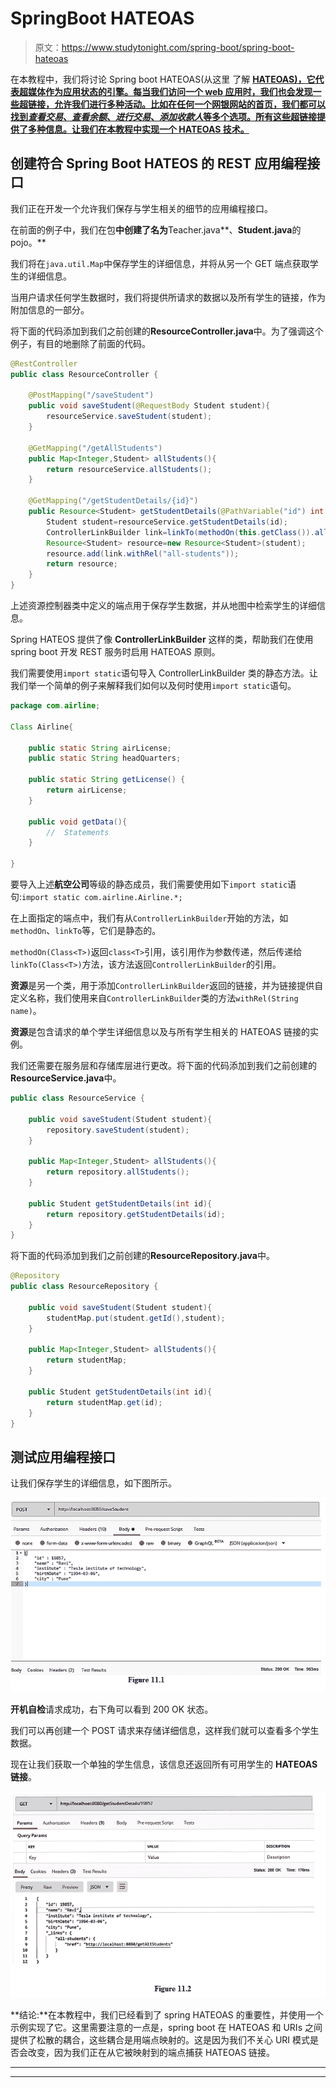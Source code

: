 # SpringBoot HATEOAS

> 原文：<https://www.studytonight.com/spring-boot/spring-boot-hateoas>

在本教程中，我们将讨论 Spring boot HATEOAS(从这里 了解 **[HATEOAS)，它代表**超媒体作为应用状态**的引擎。每当我们访问一个 web 应用时，我们也会发现一些超链接，允许我们进行多种活动。比如在任何一个网银网站的首页，我们都可以找到*查看交易*、*查看余额*、*进行交易*、*添加收款人*等多个选项。所有这些超链接提供了多种信息。让我们在本教程中实现一个 HATEOAS 技术。](https://www.studytonight.com/rest-web-service/hateoas)**

## 创建符合 Spring Boot HATEOS 的 REST 应用编程接口

我们正在开发一个允许我们保存与学生相关的细节的应用编程接口。

在前面的例子中，我们在包**中创建了名为**Teacher.java**、**Student.java**的 pojo。**

我们将在`java.util.Map`中保存学生的详细信息，并将从另一个 GET 端点获取学生的详细信息。

当用户请求任何学生数据时，我们将提供所请求的数据以及所有学生的链接，作为附加信息的一部分。

将下面的代码添加到我们之前创建的**ResourceController.java**中。为了强调这个例子，有目的地删除了前面的代码。

```java
@RestController
public class ResourceController {

    @PostMapping("/saveStudent")
    public void saveStudent(@RequestBody Student student){
        resourceService.saveStudent(student);
    }

    @GetMapping("/getAllStudents")
    public Map<Integer,Student> allStudents(){
        return resourceService.allStudents();
    }

    @GetMapping("/getStudentDetails/{id}")
    public Resource<Student> getStudentDetails(@PathVariable("id") int id){
        Student student=resourceService.getStudentDetails(id);
        ControllerLinkBuilder link=linkTo(methodOn(this.getClass()).allStudents());
        Resource<Student> resource=new Resource<Student>(student);
        resource.add(link.withRel("all-students"));
        return resource;
    }
}
```

上述资源控制器类中定义的端点用于保存学生数据，并从地图中检索学生的详细信息。

Spring HATEOS 提供了像 **ControllerLinkBuilder** 这样的类，帮助我们在使用 spring boot 开发 REST 服务时启用 HATEOAS 原则。

我们需要使用`import static`语句导入 ControllerLinkBuilder 类的静态方法。让我们举一个简单的例子来解释我们如何以及何时使用`import static`语句。

```java
package com.airline;

Class Airline{

    public static String airLicense;
    public static String headQuarters;

    public static String getLicense() {
        return airLicense;
    }

    public void getData(){
        //  Statements
    }

}
```

要导入上述**航空公司**等级的静态成员，我们需要使用如下`import static`语句:`import static com.airline.Airline.*;`

在上面指定的端点中，我们有从`ControllerLinkBuilder`开始的方法，如`methodOn`、`linkTo`等，它们是静态的。

`methodOn(Class<T>)`返回`class<T>`引用，该引用作为参数传递，然后传递给`linkTo(Class<T>)`方法，该方法返回`ControllerLinkBuilder`的引用。

**资源**是另一个类，用于添加`ControllerLinkBuilder`返回的链接，并为链接提供自定义名称，我们使用来自`ControllerLinkBuilder`类的方法`withRel(String name)`。

**资源**是包含请求的单个学生详细信息以及与所有学生相关的 HATEOAS 链接的实例。

我们还需要在服务层和存储库层进行更改。将下面的代码添加到我们之前创建的**ResourceService.java**中。

```java
public class ResourceService {

    public void saveStudent(Student student){
        repository.saveStudent(student);
    }

    public Map<Integer,Student> allStudents(){
        return repository.allStudents();
    }

    public Student getStudentDetails(int id){
        return repository.getStudentDetails(id);
    }
}
```

将下面的代码添加到我们之前创建的**ResourceRepository.java**中。

```java
@Repository
public class ResourceRepository {              

    public void saveStudent(Student student){
        studentMap.put(student.getId(),student);
    }

    public Map<Integer,Student> allStudents(){
        return studentMap;
    }

    public Student getStudentDetails(int id){
        return studentMap.get(id);
    }
}
```

## 测试应用编程接口

让我们保存学生的详细信息，如下图所示。

![testing HATEOAS compliant REST service in spring boot](img/95369f870f537b30b70e00183137fcd9.png)

**开机自检**请求成功，右下角可以看到 200 OK 状态。

我们可以再创建一个 POST 请求来存储详细信息，这样我们就可以查看多个学生数据。

现在让我们获取一个单独的学生信息，该信息还返回所有可用学生的 **HATEOAS 链接**。

![testing HATEOAS compliant REST service in spring boot](img/d23d312b3a58f46aac717a021bf9d38c.png)

**结论:**在本教程中，我们已经看到了 spring HATEOAS 的重要性，并使用一个示例实现了它。这里需要注意的一点是，spring boot 在 HATEOAS 和 URIs 之间提供了松散的耦合，这些耦合是用端点映射的。这是因为我们不关心 URI 模式是否会改变，因为我们正在从它被映射到的端点捕获 HATEOAS 链接。

* * *

* * *